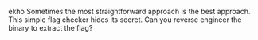 ekho
Sometimes the most straightforward approach is the best approach. This simple flag checker hides its secret. Can you reverse engineer the binary to extract the flag?
